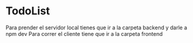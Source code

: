 # TodoList

Para prender el servidor local tienes que ir a la carpeta backend y darle a npm dev
Para correr el cliente tiene que ir a la carpeta frontend
